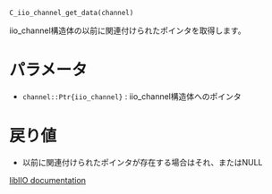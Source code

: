 ```
C_iio_channel_get_data(channel)
```

iio_channel構造体の以前に関連付けられたポインタを取得します。

# パラメータ

  * `channel::Ptr{iio_channel}` : iio_channel構造体へのポインタ

# 戻り値

  * 以前に関連付けられたポインタが存在する場合はそれ、またはNULL

[libIIO documentation](https://analogdevicesinc.github.io/libiio/master/libiio/group__Channel.html#gacbce92eaefb8d61c1e4f0dc042b211e6)
